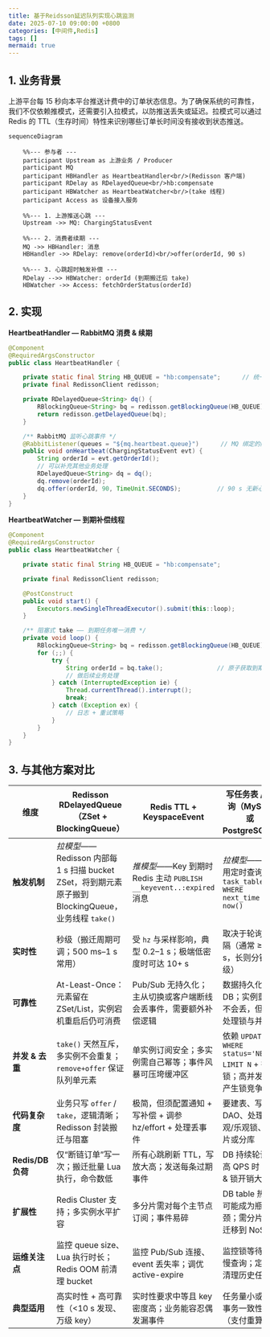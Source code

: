 ```yaml
---
title: 基于Reidsson延迟队列实现心跳监测
date: 2025-07-10 09:00:00 +0800
categories: [中间件,Redis]
tags: []
mermaid: true
---
```




## 1. 业务背景

上游平台每 15 秒向本平台推送计费中的订单状态信息。为了确保系统的可靠性，我们不仅依赖推模式，还需要引入拉模式，以防推送丢失或延迟。拉模式可以通过 Redis 的 TTL（生存时间）特性来识别哪些订单长时间没有接收到状态推送。

```mermaid
sequenceDiagram

    %%--- 参与者 ---
    participant Upstream as 上游业务 / Producer
    participant MQ
    participant HBHandler as HeartbeatHandler<br/>(Redisson 客户端)
    participant RDelay as RDelayedQueue<br/>hb:compensate
    participant HBWatcher as HeartbeatWatcher<br/>(take 线程)
    participant Access as 设备接入服务

    %%--- 1. 上游推送心跳 ---
    Upstream ->> MQ: ChargingStatusEvent

    %%--- 2. 消费者续期 ---
    MQ ->> HBHandler: 消息
    HBHandler ->> RDelay: remove(orderId)<br/>offer(orderId, 90 s)

    %%--- 3. 心跳超时触发补偿 ---
    RDelay -->> HBWatcher: orderId (到期搬迁后 take)
    HBWatcher ->> Access: fetchOrderStatus(orderId)

```



## 2. 实现

**HeartbeatHandler — RabbitMQ 消费 & 续期**

```java
@Component
@RequiredArgsConstructor
public class HeartbeatHandler {

    private static final String HB_QUEUE = "hb:compensate";      // 统一队列名
    private final RedissonClient redisson;

    private RDelayedQueue<String> dq() {
        RBlockingQueue<String> bq = redisson.getBlockingQueue(HB_QUEUE);
        return redisson.getDelayedQueue(bq);
    }

    /** RabbitMQ 监听心跳事件 */
    @RabbitListener(queues = "${mq.heartbeat.queue}")      // MQ 绑定的队列
    public void onHeartbeat(ChargingStatusEvent evt) {
        String orderId = evt.getOrderId();
        // 可以补充其他业务处理
        RDelayedQueue<String> dq = dq();
        dq.remove(orderId);
        dq.offer(orderId, 90, TimeUnit.SECONDS);          // 90 s 无新心跳则触发补偿
    }
}
```

**HeartbeatWatcher — 到期补偿线程**

```java
@Component
@RequiredArgsConstructor
public class HeartbeatWatcher {

    private static final String HB_QUEUE = "hb:compensate";

    private final RedissonClient redisson;

    @PostConstruct
    public void start() {
        Executors.newSingleThreadExecutor().submit(this::loop);
    }

    /** 阻塞式 take —— 到期任务唯一消费 */
    private void loop() {
        RBlockingQueue<String> bq = redisson.getBlockingQueue(HB_QUEUE);
        for (;;) {
            try {
                String orderId = bq.take();               // 原子获取到期订单
                // 做后续业务处理
            } catch (InterruptedException ie) {
                Thread.currentThread().interrupt();
                break;
            } catch (Exception ex) {
                // 日志 + 重试策略
            }
        }
    }
}
```



## 3. 与其他方案对比

| 维度              | **Redisson RDelayedQueue**（ZSet + BlockingQueue）           | **Redis TTL + KeyspaceEvent**                                | **写任务表 / 轮询**（MySQL 或 PostgreSQL）                   |
| ----------------- | ------------------------------------------------------------ | ------------------------------------------------------------ | ------------------------------------------------------------ |
| **触发机制**      | *拉模型*——Redisson 内部每 1 s 扫描 bucket ZSet，将到期元素原子搬到 BlockingQueue，业务线程 `take()` | *推模型*——Key 到期时 Redis 主动 `PUBLISH __keyevent..:expired` 消息 | *拉模型*——应用定时查询 `task_table WHERE next_time <= now()` |
| **实时性**        | 秒级（搬迁周期可调；500 ms–1 s 常用）                        | 受 `hz` 与采样影响，典型 0.2–1 s；极端低密度时可达 10+ s     | 取决于轮询间隔（通常 ≥1 s，长则分钟级）                      |
| **可靠性**        | At-Least-Once：元素留在 ZSet/List，实例宕机重启后仍可消费    | Pub/Sub 无持久化；主从切换或客户端断线会丢事件，需要额外补偿逻辑 | 数据持久化在 DB；实例重启不会丢，但需处理锁与并发            |
| **并发 & 去重**   | `take()` 天然互斥，多实例不会重复；`remove+offer` 保证队列单元素 | 单实例订阅安全；多实例需自己幂等；事件风暴可压垮缓冲区       | 依赖 `UPDATE … WHERE status='NEW' LIMIT N` + 行锁；高并发易产生锁竞争 |
| **代码复杂度**    | 业务只写 `offer` / `take`，逻辑清晰；Redisson 封装搬迁与阻塞 | 极简，但须配置通知 + 写补偿 + 调参 hz/effort + 处理丢事件    | 要建表、写 DAO、处理悲观/乐观锁、分片或分库                  |
| **Redis/DB 负荷** | 仅“断链订单”写一次；搬迁批量 Lua 执行，命令数低              | 所有心跳刷新 TTL，写放大高；发送每条过期事件                 | DB 持续轮询；高 QPS 时 IO & 锁开销大                         |
| **扩展性**        | Redis Cluster 支持；多实例水平扩容                           | 多分片需对每个主节点订阅；事件易碎                           | DB table 热点可能成为瓶颈；需分片或迁移到 NoSQL              |
| **运维关注点**    | 监控 queue size、Lua 执行时长；Redis OOM 前清理 bucket       | 监控 Pub/Sub 连接、event 丢失率；调优 active-expire          | 监控锁等待、慢查询；定期清理历史任务                         |
| **典型适用**      | 高实时性 + 高可靠性（<10 s 发现、万级 key）                  | 实时性要求中等且 key 密度高；业务能容忍偶发漏事件            | 任务量小或需事务一致性（支付重算等）                         |
